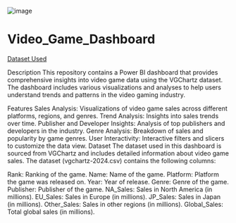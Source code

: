 ![image](https://github.com/Shrishtisinghh2000/Video_Game_Dashboard/assets/119104668/417e0909-db62-416e-a66a-e104c4d840c7)



# Video_Game_Dashboard
[Dataset Used](https://www.kaggle.com/code/rhysrw/video-game-sales-analysis/notebook)

Description
This repository contains a Power BI dashboard that provides comprehensive insights into video game data using the VGChartz dataset. The dashboard includes various visualizations and analyses to help users understand trends and patterns in the video gaming industry.

Features
Sales Analysis: Visualizations of video game sales across different platforms, regions, and genres.
Trend Analysis: Insights into sales trends over time.
Publisher and Developer Insights: Analysis of top publishers and developers in the industry.
Genre Analysis: Breakdown of sales and popularity by game genres.
User Interactivity: Interactive filters and slicers to customize the data view.
Dataset
The dataset used in this dashboard is sourced from VGChartz and includes detailed information about video game sales. The dataset (vgchartz-2024.csv) contains the following columns:

Rank: Ranking of the game.
Name: Name of the game.
Platform: Platform the game was released on.
Year: Year of release.
Genre: Genre of the game.
Publisher: Publisher of the game.
NA_Sales: Sales in North America (in millions).
EU_Sales: Sales in Europe (in millions).
JP_Sales: Sales in Japan (in millions).
Other_Sales: Sales in other regions (in millions).
Global_Sales: Total global sales (in millions).
